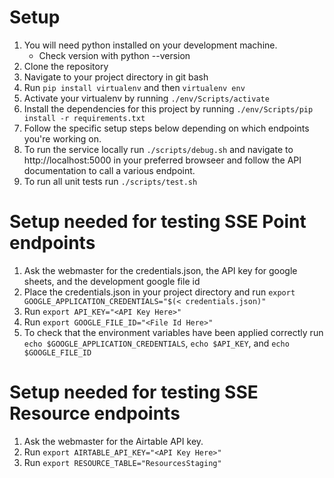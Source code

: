 # Setup
1. You will need python installed on your development machine.
    - Check version with python --version
2. Clone the repository
3. Navigate to your project directory in git bash
4. Run `pip install virtualenv` and then `virtualenv env`
5. Activate your virtualenv by running `./env/Scripts/activate`
6. Install the dependencies for this project by running `./env/Scripts/pip install -r requirements.txt`
7. Follow the specific setup steps below depending on which endpoints you're working on.
8. To run the service locally run `./scripts/debug.sh` and navigate to http://localhost:5000 in your preferred browseer and follow the API documentation to call a various endpoint.
9. To run all unit tests run `./scripts/test.sh`

# Setup needed for testing SSE Point endpoints
1. Ask the webmaster for the credentials.json, the API key for google sheets, and the development google file id
2. Place the credentials.json in your project directory and run `export GOOGLE_APPLICATION_CREDENTIALS="$(< credentials.json)"`
3. Run `export API_KEY="<API Key Here>"`
4. Run `export GOOGLE_FILE_ID="<File Id Here>"`
5. To check that the environment variables have been applied correctly run `echo $GOOGLE_APPLICATION_CREDENTIALS`, `echo $API_KEY`, and `echo $GOOGLE_FILE_ID`

# Setup needed for testing SSE Resource endpoints
1. Ask the webmaster for the Airtable API key.
2. Run `export AIRTABLE_API_KEY="<API Key Here>"`
3. Run `export RESOURCE_TABLE="ResourcesStaging"`
